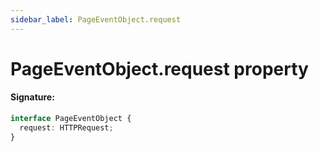```yaml
---
sidebar_label: PageEventObject.request
---
```


# PageEventObject.request property

#### Signature:

```typescript
interface PageEventObject {
  request: HTTPRequest;
}
```
